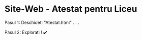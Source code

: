 # Site-Web - Atestat pentru Liceu

Pasul 1: Deschideti "Atestat.html" . . .

Pasul 2: Explorati ! :heavy_check_mark:
